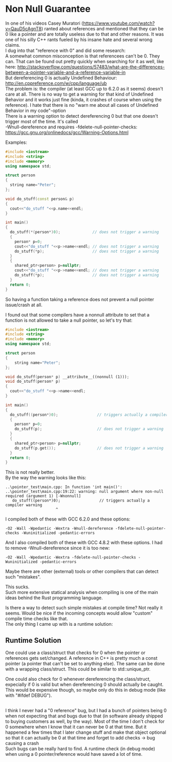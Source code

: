 # Non Null Guarantee

In one of his videos Casey Muratori (https://www.youtube.com/watch?v=QauD5cAgnT8) ranted about references and mentioned that they can be 0 like a pointer and are totally useless due to that and other reasons. It was one of his silly C++ rants fueled by his insane hate and several wrong claims.  
I dug into that "reference with 0" and did some research:  
A somewhat common misconception is that referencees can't be 0. They can. That can be found out pretty quickly when searching for it as well, like here: http://stackoverflow.com/questions/57483/what-are-the-differences-between-a-pointer-variable-and-a-reference-variable-in  
But dereferencing 0 is actually Undefined Behaviour: http://en.cppreference.com/w/cpp/language/ub  
The problem is: the compiler (at least GCC up to 6.2.0 as it seems) doesn't care at all. There is no way to get a warning for that kind of Undefined Behavior and it works just fine (kinda, it crashes of course when using the reference). I hate that there is no "warn me about all cases of Undefined Behavior in my code"-option  
There is a warning option to detect dereferencing 0 but that one doesn't trigger most of the time. It's called   
-Wnull-dereference and requires -fdelete-null-pointer-checks: https://gcc.gnu.org/onlinedocs/gcc/Warning-Options.html

Examples:

```C++
#include <iostream>
#include <string>
#include <memory>
using namespace std;

struct person
{
  string name="Peter";
};

void do_stuff(const person& p)
{
  cout<<"do_stuff "<<p.name<<endl;
}

int main()
{
  do_stuff(*(person*)0);              // does not trigger a warning
  {
    person* p=0;
    cout<<"do_stuff "<<p->name<<endl; // does not trigger a warning
    do_stuff(*p);                     // does not trigger a warning
  }
  {
    shared_ptr<person> p=nullptr;
    cout<<"do_stuff "<<p->name<<endl; // does not trigger a warning
    do_stuff(*p);                     // does not trigger a warning
  }
  return 0;
}
```
So having a function taking a reference does not prevent a null pointer issue/crash at all.

I found out that some compilers have a nonnull attribute to set that a function is not allowed to take a null pointer, so let's try that:
```C++
#include <iostream>
#include <string>
#include <memory>
using namespace std;

struct person
{
    string name="Peter";
};

void do_stuff(person* p) __attribute__((nonnull (1)));
void do_stuff(person* p)
{
  cout<<"do_stuff "<<p->name<<endl;
}

int main()
{
  do_stuff((person*)0);                 // triggers actually a compiler warning
  {
    person* p=0;
    do_stuff(p);                        // does not trigger a warning
  }
  {
    shared_ptr<person> p=nullptr;
    do_stuff(p.get());                  // does not trigger a warning
  }
  return 0;
}
```
This is not really better.  
By the way the warning looks like this:
```
..\pointer_test\main.cpp: In function 'int main()':
..\pointer_test\main.cpp:19:22: warning: null argument where non-null required (argument 1) [-Wnonnull]
   do_stuff((person*)0);                 // triggers actually a compiler warning
                      ^
```

I compiled both of these with GCC 6.2.0 and these options:
```
-O2 -Wall -Wpedantic -Wextra -Wnull-dereference -fdelete-null-pointer-checks -Wuninitialized -pedantic-errors
```

And I also compiled both of these with GCC 4.8.2 with these options. I had to remove -Wnull-dereference since it is too new:
```
-O2 -Wall -Wpedantic -Wextra -fdelete-null-pointer-checks -Wuninitialized -pedantic-errors
```

Maybe there are other (external) tools or other compilers that can detect such "mistakes".  

This sucks.  
Such more extensive statical analysis when compiling is one of the main ideas behind the Rust programming language.

Is there a way to detect such simple mistakes at compile time? Not really it seems. Would be nice if the incoming concepts would allow "custom" compile time checks like that.  
The only thing I came up with is a runtime solution:

## Runtime Solution

One could use a class/struct that checks for 0 when the pointer or references gets set/changed. A reference in C++ is pretty much a const pointer (a pointer that can't be set to anything else). The same can be done with a wrapping class/struct. This could be similar to std::unique_ptr.

One could also check for 0 whenever dereferencing the class/struct, expecially if 0 is valid but when dereferencing 0 should actually be caught. This would be expensive though, so maybe only do this in debug mode (like with "#ifdef DEBUG").  
  
##   
  
I think I never had a "0 reference" bug, but I had a bunch of pointers being 0 when not expecting that and bugs due to that (in software already shipped to buying customers as well, by the way). Most of the time I don't check for 0 somewhere when I know that it can never be 0 at that time. But it happened a few times that I later change stuff and make that object optional so that it can actually be 0 at that time and forget to add checks -> bug causing a crash  
Such bugs can be really hard to find. A runtime check (in debug mode) when using a 0 pointer/reference would have saved a lot of time.
